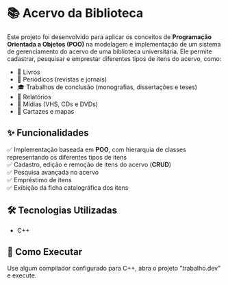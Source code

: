 # 📚 Acervo da Biblioteca  

Este projeto foi desenvolvido para aplicar os conceitos de **Programação Orientada a Objetos (POO)** na modelagem e implementação de um sistema de gerenciamento do acervo de uma biblioteca universitária. Ele permite cadastrar, pesquisar e emprestar diferentes tipos de itens do acervo, como:  

- 📖 Livros  
- 📰 Periódicos (revistas e jornais)  
- 🎓 Trabalhos de conclusão (monografias, dissertações e teses)  
- 📂 Relatórios  
- 📀 Mídias (VHS, CDs e DVDs)  
- 📜 Cartazes e mapas  

## ✨ Funcionalidades  

✅ Implementação baseada em **POO**, com hierarquia de classes representando os diferentes tipos de itens  
✅ Cadastro, edição e remoção de itens do acervo (**CRUD**)  
✅ Pesquisa avançada no acervo  
✅ Empréstimo de itens  
✅ Exibição da ficha catalográfica dos itens  

## 🛠️ Tecnologias Utilizadas  

- C++  

## 🚀 Como Executar  

Use algum compilador configurado para C++, abra o projeto "trabalho.dev" e execute.
